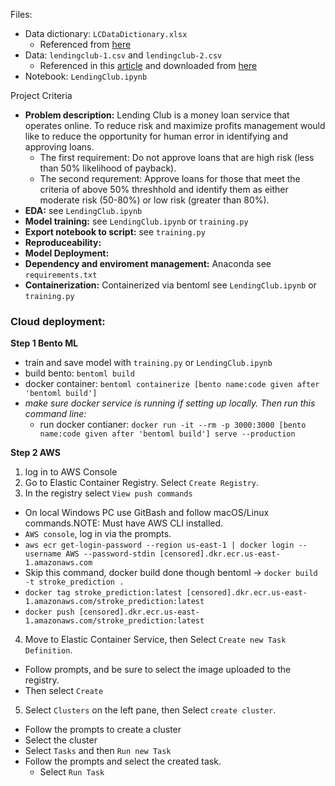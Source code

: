
Files:
* Data dictionary: `LCDataDictionary.xlsx`
    * Referenced from [here](https://figshare.com/articles/dataset/Lending_club_dataset_description/20016077)
* Data: `lendingclub-1.csv` and `lendingclub-2.csv` 
    * Referenced in this [article](https://towardsdatascience.com/end-to-end-case-study-classification-lending-club-data-489f8a1b100a) and downloaded from [here](https://drive.google.com/drive/folders/1A74WpM8ayIfvzfrkFRFzFyBh27djL4YE)
* Notebook: `LendingClub.ipynb`

Project Criteria

* **Problem description:** Lending Club is a money loan service that operates online. To reduce risk and maximize profits management would like to reduce the opportunity for human error in identifying and approving loans. 
   * The first requirement: Do not approve loans that are high risk (less than 50% likelihood of payback).
   * The second requrement: Approve loans for those that meet the criteria of above 50% threshhold and identify them as either moderate risk (50-80%) or low risk (greater than 80%).
* **EDA:** see `LendingClub.ipynb`
* **Model training:** see `LendingClub.ipynb` or `training.py`
* **Export notebook to script:** see `training.py`
* **Reproduceability:**
* **Model Deployment:**
* **Dependency and enviroment management:** Anaconda see `requirements.txt`
* **Containerization:** Containerized via bentoml see `LendingClub.ipynb` or `training.py`


### Cloud deployment: 

**Step 1 Bento ML**

* train and save model with `training.py` or `LendingClub.ipynb`
* build bento: `bentoml build`
* docker container: `bentoml containerize [bento name:code given after 'bentoml build']`
* *make sure docker service is running if setting up locally. Then run this command line:*
    * run docker contianer: `docker run -it --rm -p 3000:3000 [bento name:code given after 'bentoml build'] serve --production`

**Step 2 AWS**

  1. log in to AWS Console 
  2. Go to Elastic Container Registry. Select `Create Registry`.
  3. In the registry select `View push commands`
   * On local Windows PC use GitBash and follow macOS/Linux commands.NOTE: Must have AWS CLI installed.
   * `AWS console`, log in via the prompts.
   * `aws ecr get-login-password --region us-east-1 | docker login --username AWS --password-stdin [censored].dkr.ecr.us-east-1.amazonaws.com`
   * Skip this command, docker build done though bentoml -> `docker build -t stroke_prediction .` 
   * `docker tag stroke_prediction:latest [censored].dkr.ecr.us-east-1.amazonaws.com/stroke_prediction:latest`
   *  `docker push [censored].dkr.ecr.us-east-1.amazonaws.com/stroke_prediction:latest`
  4. Move to Elastic Container Service, then Select `Create new Task Definition`.
   * Follow prompts, and be sure to select the image uploaded to the registry.
   * Then select `Create`
  5. Select `Clusters` on the left pane, then Select `create cluster`. 
   * Follow the prompts to create a cluster
   * Select the cluster
   * Select `Tasks` and then `Run new Task`
   * Follow the prompts and select the created task.
      * Select `Run Task` 
